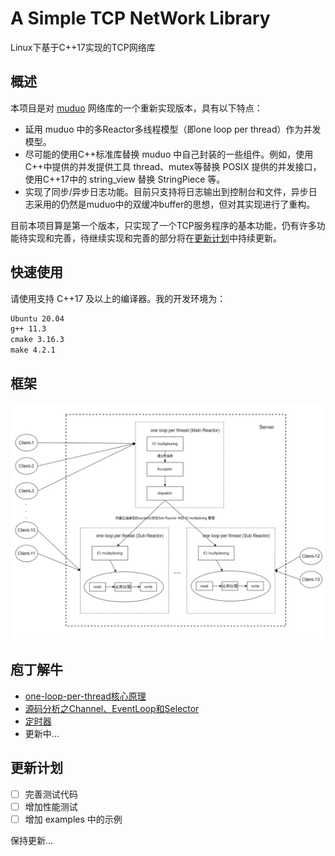 # A Simple TCP NetWork Library


Linux下基于C++17实现的TCP网络库

## 概述
本项目是对 [muduo](https://github.com/chenshuo/muduo) 网络库的一个重新实现版本，具有以下特点：
- 延用 muduo 中的多Reactor多线程模型（即one loop per thread）作为并发模型。
- 尽可能的使用C++标准库替换 muduo 中自己封装的一些组件。例如，使用C++中提供的并发提供工具 thread、mutex等替换 POSIX 提供的并发接口，使用C++17中的 string_view 替换 StringPiece 等。
- 实现了同步/异步日志功能。目前只支持将日志输出到控制台和文件，异步日志采用的仍然是muduo中的双缓冲buffer的思想，但对其实现进行了重构。

目前本项目算是第一个版本，只实现了一个TCP服务程序的基本功能，仍有许多功能待实现和完善，待继续实现和完善的部分将在[更新计划](#更新计划)中持续更新。


## 快速使用
请使用支持 C++17 及以上的编译器。我的开发环境为：
```markdown
Ubuntu 20.04
g++ 11.3
cmake 3.16.3
make 4.2.1
```




## 框架
![多Reactor多线程](./docs/images/one-loop-per-thread-multithread.png)


## 庖丁解牛
- [one-loop-per-thread核心原理](./docs/one-loop-per-thread核心原理.md)
- [源码分析之Channel、EventLoop和Selector](./docs/源码分析之Channel、EventLoop和Selector.md)
- [定时器](./docs/定时器.md)
- 更新中...



## 更新计划
- [ ] 完善测试代码
- [ ] 增加性能测试
- [ ] 增加 examples 中的示例

保持更新...
